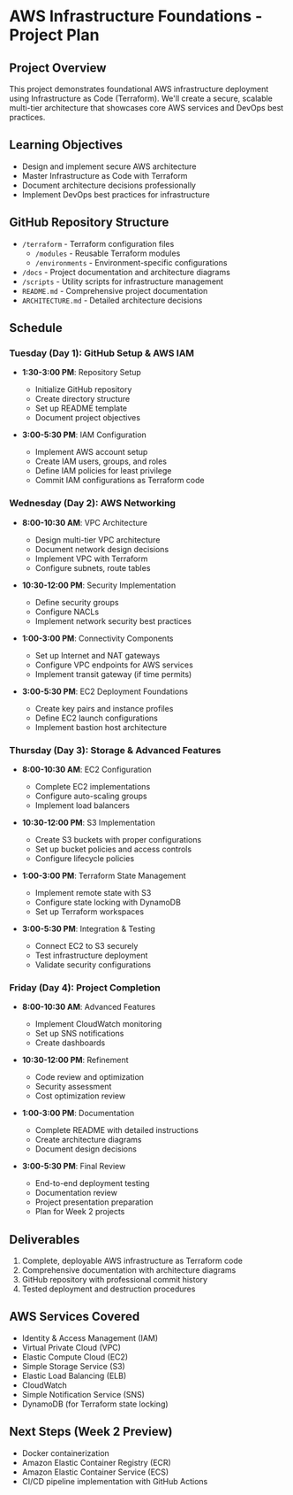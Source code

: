 # AWS Infrastructure Foundations - Project Plan

## Project Overview
This project demonstrates foundational AWS infrastructure deployment using Infrastructure as Code (Terraform). We'll create a secure, scalable multi-tier architecture that showcases core AWS services and DevOps best practices.

## Learning Objectives
- Design and implement secure AWS architecture
- Master Infrastructure as Code with Terraform
- Document architecture decisions professionally
- Implement DevOps best practices for infrastructure

## GitHub Repository Structure
- `/terraform` - Terraform configuration files
  - `/modules` - Reusable Terraform modules
  - `/environments` - Environment-specific configurations
- `/docs` - Project documentation and architecture diagrams
- `/scripts` - Utility scripts for infrastructure management
- `README.md` - Comprehensive project documentation
- `ARCHITECTURE.md` - Detailed architecture decisions

## Schedule

### Tuesday (Day 1): GitHub Setup & AWS IAM
- **1:30-3:00 PM**: Repository Setup
  - Initialize GitHub repository
  - Create directory structure
  - Set up README template
  - Document project objectives

- **3:00-5:30 PM**: IAM Configuration
  - Implement AWS account setup
  - Create IAM users, groups, and roles
  - Define IAM policies for least privilege
  - Commit IAM configurations as Terraform code

### Wednesday (Day 2): AWS Networking
- **8:00-10:30 AM**: VPC Architecture
  - Design multi-tier VPC architecture
  - Document network design decisions
  - Implement VPC with Terraform
  - Configure subnets, route tables

- **10:30-12:00 PM**: Security Implementation
  - Define security groups
  - Configure NACLs
  - Implement network security best practices

- **1:00-3:00 PM**: Connectivity Components
  - Set up Internet and NAT gateways
  - Configure VPC endpoints for AWS services
  - Implement transit gateway (if time permits)

- **3:00-5:30 PM**: EC2 Deployment Foundations
  - Create key pairs and instance profiles
  - Define EC2 launch configurations
  - Implement bastion host architecture

### Thursday (Day 3): Storage & Advanced Features
- **8:00-10:30 AM**: EC2 Configuration
  - Complete EC2 implementations
  - Configure auto-scaling groups
  - Implement load balancers

- **10:30-12:00 PM**: S3 Implementation
  - Create S3 buckets with proper configurations
  - Set up bucket policies and access controls
  - Configure lifecycle policies

- **1:00-3:00 PM**: Terraform State Management
  - Implement remote state with S3
  - Configure state locking with DynamoDB
  - Set up Terraform workspaces

- **3:00-5:30 PM**: Integration & Testing
  - Connect EC2 to S3 securely
  - Test infrastructure deployment
  - Validate security configurations

### Friday (Day 4): Project Completion
- **8:00-10:30 AM**: Advanced Features
  - Implement CloudWatch monitoring
  - Set up SNS notifications
  - Create dashboards

- **10:30-12:00 PM**: Refinement
  - Code review and optimization
  - Security assessment
  - Cost optimization review

- **1:00-3:00 PM**: Documentation
  - Complete README with detailed instructions
  - Create architecture diagrams
  - Document design decisions

- **3:00-5:30 PM**: Final Review
  - End-to-end deployment testing
  - Documentation review
  - Project presentation preparation
  - Plan for Week 2 projects

## Deliverables
1. Complete, deployable AWS infrastructure as Terraform code
2. Comprehensive documentation with architecture diagrams
3. GitHub repository with professional commit history
4. Tested deployment and destruction procedures

## AWS Services Covered
- Identity & Access Management (IAM)
- Virtual Private Cloud (VPC)
- Elastic Compute Cloud (EC2)
- Simple Storage Service (S3)
- Elastic Load Balancing (ELB)
- CloudWatch
- Simple Notification Service (SNS)
- DynamoDB (for Terraform state locking)

## Next Steps (Week 2 Preview)
- Docker containerization
- Amazon Elastic Container Registry (ECR)
- Amazon Elastic Container Service (ECS)
- CI/CD pipeline implementation with GitHub Actions